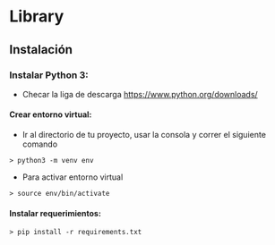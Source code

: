 # Library

## Instalación
### Instalar Python 3:
- Checar la liga de descarga https://www.python.org/downloads/

#### Crear entorno virtual:
- Ir al directorio de tu proyecto, usar la consola y correr el siguiente comando 
```shell
> python3 -m venv env
``` 
- Para activar entorno virtual
```shell
> source env/bin/activate
```

#### Instalar requerimientos:
```shell
> pip install -r requirements.txt
```
